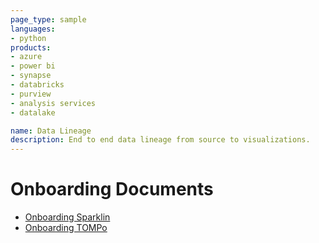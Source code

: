 ```yaml
---
page_type: sample
languages:
- python
products:
- azure
- power bi
- synapse
- databricks
- purview
- analysis services
- datalake

name: Data Lineage
description: End to end data lineage from source to visualizations.
---
```


# Onboarding Documents

- [Onboarding Sparklin](https://github.com/microsoft/DataLineage/blob/main/sparklin/Onboarding.md)
- [Onboarding TOMPo](https://github.com/microsoft/DataLineage/blob/main/tompo/Onboarding.md)
